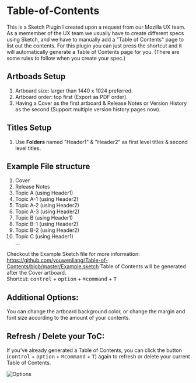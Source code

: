 # Table-of-Contents
This is a Sketch Plugin I created upon a request from our Mozilla UX team. As a memember of the UX team we usually have to create different specs using Sketch, and we have to manually add a "Table of Contents" page to list out the contents. For this plugin you can just press the shortcut and it will automatically generate a Table of Contents page for you. (There are some rules to follow when you create your spec.)

## Artboads Setup
1. Artboard size: larger than 1440 x 1024 preferred.
2. Artboard order: top first (Export as PDF order).
3. Having a Cover as the first artboard & Release Notes or Version History as the second (Support multiple version history pages now).

## Titles Setup
1. Use **Folders** named "Header1" & "Header2" as first level titles & second level titles.

## Example File structure
1. Cover
2. Release Notes
3. Topic A (using Header1)
4. Topic A-1 (using Header2)
5. Topic A-2 (using Header2)
6. Topic A-3 (using Header2)
7. Topic B (using Header1)
8. Topic B-1 (using Header2)
9. Topic B-2 (using Header2)  
10. Topic C (using Header1)  
...  
  
Checkout the Example Sketch file for more information: https://github.com/youwenliang/Table-of-Contents/blob/master/Example.sketch
Table of Contents will be generated after the Cover artboard.  
Shortcut: <kbd>control</kbd> + <kbd>option</kbd> + <kbd>⌘command</kbd> + <kbd>T</kbd>

## Additional Options:  
You can change the artboard background color, or change the margin and font size according to the amount of your contents.

## Refresh / Delete your ToC: 
If you've already generated a Table of Contents, you can click the button (<kbd>control</kbd> + <kbd>option</kbd> + <kbd>⌘command</kbd> + <kbd>T</kbd>) again to refresh or delete your current Table of Contents.

![Options](https://github.com/youwenliang/Table-of-Contents/blob/master/Images/Sketch%20Options1.png)
